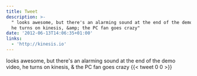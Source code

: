 ```yaml
---
title: Tweet
description: >-
  " looks awesome, but there's an alarming sound at the end of the demo video,
  he turns on kinesis, &amp; the PC fan goes crazy"
date: '2012-06-13T14:06:35+01:00'
links:
  - 'http://kinesis.io'
---
```

 looks awesome, but there's an alarming sound at the end of the demo video, he turns on kinesis, &amp; the PC fan goes crazy
      {{< tweet 0 0 >}}
    
